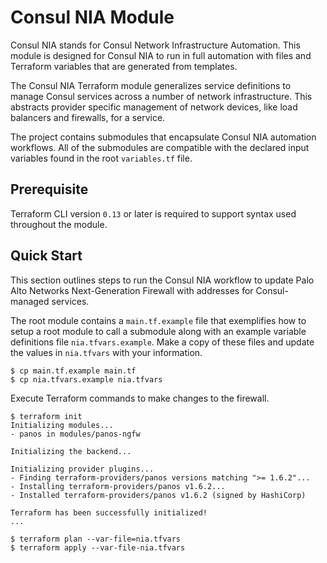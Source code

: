 # Consul NIA Module

Consul NIA stands for Consul Network Infrastructure Automation. This module is
designed for Consul NIA to run in full automation with files and
Terraform variables that are generated from templates.

The Consul NIA Terraform module generalizes service definitions to manage Consul
services across a number of network infrastructure. This abstracts provider
specific management of network devices, like load balancers and firewalls, for
a service.

The project contains submodules that encapsulate Consul NIA automation
workflows. All of the submodules are compatible with the declared input
variables found in the root `variables.tf` file.

## Prerequisite
Terraform CLI version `0.13` or later is required to support syntax used
throughout the module.

## Quick Start
This section outlines steps to run the Consul NIA workflow to update Palo Alto
Networks Next-Generation Firewall with addresses for Consul-managed services.

The root module contains a `main.tf.example` file that exemplifies how to setup
a root module to call a submodule along with an example variable definitions
file `nia.tfvars.example`. Make a copy of these files and update the values in
`nia.tfvars` with your information. 

```
$ cp main.tf.example main.tf
$ cp nia.tfvars.example nia.tfvars
```

Execute Terraform commands to make changes to the firewall.

```
$ terraform init
Initializing modules...
- panos in modules/panos-ngfw

Initializing the backend...

Initializing provider plugins...
- Finding terraform-providers/panos versions matching ">= 1.6.2"...
- Installing terraform-providers/panos v1.6.2...
- Installed terraform-providers/panos v1.6.2 (signed by HashiCorp)

Terraform has been successfully initialized!
...

$ terraform plan --var-file=nia.tfvars
$ terraform apply --var-file-nia.tfvars
```
